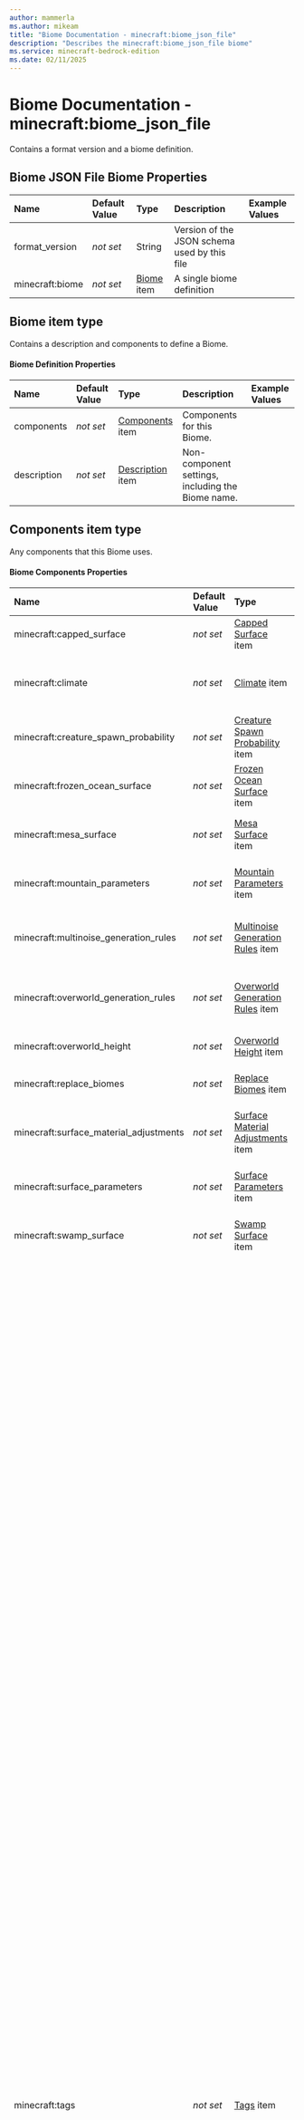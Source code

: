 ```yaml
---
author: mammerla
ms.author: mikeam
title: "Biome Documentation - minecraft:biome_json_file"
description: "Describes the minecraft:biome_json_file biome"
ms.service: minecraft-bedrock-edition
ms.date: 02/11/2025 
---
```


# Biome Documentation - minecraft:biome_json_file

Contains a format version and a biome definition.


## Biome JSON File Biome Properties

|Name       |Default Value |Type |Description |Example Values |
|:----------|:-------------|:----|:-----------|:------------- |
| format_version | *not set* | String | Version of the JSON schema used by this file |  | 
| minecraft:biome | *not set* | [Biome](#biome-item-type) item | A single biome definition |  | 

## Biome item type
Contains a description and components to define a Biome.


#### Biome Definition Properties

|Name       |Default Value |Type |Description |Example Values |
|:----------|:-------------|:----|:-----------|:------------- |
| components | *not set* | [Components](#components-item-type) item | Components for this Biome. |  | 
| description | *not set* | [Description](#description-item-type) item | Non-component settings, including the Biome name. |  | 

## Components item type
Any components that this Biome uses.


#### Biome Components Properties

|Name       |Default Value |Type |Description |Example Values |
|:----------|:-------------|:----|:-----------|:------------- |
| minecraft:capped_surface | *not set* | [Capped Surface](#capped-surface-item-type) item | Generates surface on blocks with non-solid blocks above or below. |  | 
| minecraft:climate | *not set* | [Climate](#climate-item-type) item | Describes temperature, humidity, precipitation, and similar. Biomes without this component will have default values. |  | 
| minecraft:creature_spawn_probability | *not set* | [Creature Spawn Probability](#creature-spawn-probability-item-type) item | Probability that creatures will spawn within the biome when a chunk is generated. |  | 
| minecraft:frozen_ocean_surface | *not set* | [Frozen Ocean Surface](#frozen-ocean-surface-item-type) item | Similar to overworld_surface. Adds icebergs. |  | 
| minecraft:mesa_surface | *not set* | [Mesa Surface](#mesa-surface-item-type) item | Similar to overworld_surface. Adds colored strata and optional pillars. |  | 
| minecraft:mountain_parameters | *not set* | [Mountain Parameters](#mountain-parameters-item-type) item | Noise parameters used to drive mountain terrain generation in Overworld. |  | 
| minecraft:multinoise_generation_rules | *not set* | [Multinoise Generation Rules](#multinoise-generation-rules-item-type) item | Controls how this biome is instantiated (and then potentially modified) during world generation of the nether. |  | 
| minecraft:overworld_generation_rules | *not set* | [Overworld Generation Rules](#overworld-generation-rules-item-type) item | Controls how this biome is instantiated (and then potentially modified) during world generation of the overworld. |  | 
| minecraft:overworld_height | *not set* | [Overworld Height](#overworld-height-item-type) item | Noise parameters used to drive terrain height in the Overworld. |  | 
| minecraft:replace_biomes | *not set* | [Replace Biomes](#replace-biomes-item-type) item | Replaces a specified portion of one or more Minecraft biomes. |  | 
| minecraft:surface_material_adjustments | *not set* | [Surface Material Adjustments](#surface-material-adjustments-item-type) item | Specify fine-detail changes to blocks used in terrain generation (based on a noise function). |  | 
| minecraft:surface_parameters | *not set* | [Surface Parameters](#surface-parameters-item-type) item | Controls the blocks used for the default Minecraft Overworld terrain generation. |  | 
| minecraft:swamp_surface | *not set* | [Swamp Surface](#swamp-surface-item-type) item | Similar to overworld_surface. Adds swamp surface details. |  | 
| minecraft:tags | *not set* | [Tags](#tags-item-type) item | Attach arbitrary string tags to this biome.<br>Most biome tags are referenced by JSON settings, but some meanings of tags are directly implemented in the game's code. These tags are listed here:<br>birch: Biome uses wildflowers (mutually exclusive with other flower biome tags). Does nothing if biome is tagged "hills".<br>cold: Villagers will be dressed for snowy weather.<br>deep: Pre-Caves and Cliffs, prevents an ocean from having islands or connected rivers and makes the biome less likely to have hills.<br>desert: Allows partially-buried ruined portals to be placed in the biome. Sand blocks will play ambient sounds when the player is nearby.<br>extreme_hills: Ruined portals can be placed higher than normal. Biomes tagged "forest" or "forest_generation" will use normal Overworld flowers instead of forest flowers.<br>flower_forest: Biome uses forest flowers (mutually exclusive with other flower biome tags).<br>forest: Biome uses forest flowers (mutually exclusive with other flower biome tags). Does nothing if biome is tagged tagged "taiga" or "extreme_hills".<br>forest_generation: Equivalent to "forest".<br>frozen: Villagers will be dressed for snowy weather. Prevents the biome from containing lava springs if it is also tagged "ocean".<br>ice: Around ruined portals, lava is always replaced by Netherrack and Netherrack cannot be replaced by magma.<br>ice_plains: Prevents the biome from containing lava springs if it is also tagged "mutated".<br>jungle: Ruined portals will be very mossy.<br>hills: Biomes tagged "meadow" or "birch" will use normal Overworld flowers instead of wildflowers.<br>meadow: Biome uses wildflowers (mutually exclusive with other flower biome tags). Does nothing if biome is tagged "hills".<br>mesa: Sand blocks will play ambient sounds when the player is nearby.<br>mountain: Ruined portals can be placed higher than normal.<br>mutated: Pre-Caves and Cliffs, prevents switching to the specified "mutate_transformation" as the biome is already considered mutated. Prevents the biome from containing lava springs if it is also tagged "ice_plains".<br>no_legacy_worldgen: Prevents biome from using legacy world generation behavior unless the biome is being placed in the Overworld.<br>ocean: Prevents the biome from containing lava springs if it is also tagged "frozen". Allows ruined portals to be found underwater. Pre-Caves and Cliffs, determines if shorelines and rivers should be placed at the edges of the biome and identifies the biome as a shallow ocean for placing islands, unless the "deep" tag is present.<br>pale_garden: Biome uses closed-eye blossoms (mutually exclusive with other flower biome tags).<br>plains: Biome uses plains flowers (mutually exclusive with other flower biome tags).<br>rare: Pre-Caves and Cliffs, this tag flags the biome as a special biome. Oceans cannot be special.<br>swamp: Allows ruined portals to be found underwater. Biome uses swamp flowers (mutually exclusive with other flower biome tags).<br>taiga: Biomes tagged "forest" or "forest_generation" will use normal Overworld flowers instead of forest flowers. |  | 
| minecraft:the_end_surface | *not set* | Object | Use default Minecraft End terrain generation. |  | 

## Capped Surface item type
Generates surface on blocks with non-solid blocks above or below.


#### Capped Surface Properties

|Name       |Default Value |Type |Description |Example Values |
|:----------|:-------------|:----|:-----------|:------------- |
| beach_material | *not set* | Keyed set of strings | Material used to decorate surface near sea level. |  | 
| beach_material (Alternate 1) | *not set* | Keyed set of strings |  |  | 
| beach_material (Alternate 2) | *not set* | [Beach Material (Alternate 2)](#beach-material-(alternate-2)-item-type) item |  |  | 
| ceiling_materials | *not set* | Keyed set of strings | Materials used for the surface ceiling. Value must have at least 1 items. |  | 
| ceiling_materials (Alternate 1) | *not set* | Keyed set of strings |  |  | 
| ceiling_materials (Alternate 2) | *not set* | [Ceiling Materials (Alternate 2)](#ceiling-materials-(alternate-2)-item-type) item |  |  | 
| floor_materials | *not set* | Keyed set of strings | Materials used for the surface floor. Value must have at least 1 items. |  | 
| floor_materials (Alternate 1) | *not set* | Keyed set of strings |  |  | 
| floor_materials (Alternate 2) | *not set* | [Floor Materials (Alternate 2)](#floor-materials-(alternate-2)-item-type) item |  |  | 
| foundation_material | *not set* | Keyed set of strings | Material used to replace solid blocks that are not surface blocks. |  | 
| foundation_material (Alternate 1) | *not set* | Keyed set of strings |  |  | 
| foundation_material (Alternate 2) | *not set* | [Foundation Material (Alternate 2)](#foundation-material-(alternate-2)-item-type) item |  |  | 
| sea_material | *not set* | Keyed set of strings | Material used to replace air blocks below sea level. |  | 
| sea_material (Alternate 1) | *not set* | Keyed set of strings |  |  | 
| sea_material (Alternate 2) | *not set* | [Sea Material (Alternate 2)](#sea-material-(alternate-2)-item-type) item |  |  | 

## Beach Material (Alternate 2) item type

#### Beach Material Properties

|Name       |Default Value |Type |Description |Example Values |
|:----------|:-------------|:----|:-----------|:------------- |
| name | *not set* | Object | Name of the block |  | 
| states | *not set* | Keyed set of numbers | Contains members named after each state, with boolean, integer, or string values. |  | 
| states (Alternate 1) | *not set* | Keyed collection of boolean values |  |  | 
| states (Alternate 2) | *not set* | Keyed set of strings |  |  | 

## Ceiling Materials (Alternate 2) item type

#### Ceiling Materials Properties

|Name       |Default Value |Type |Description |Example Values |
|:----------|:-------------|:----|:-----------|:------------- |
| name | *not set* | Object | Name of the block |  | 
| states | *not set* | Keyed set of numbers | Contains members named after each state, with boolean, integer, or string values. |  | 
| states (Alternate 1) | *not set* | Keyed collection of boolean values |  |  | 
| states (Alternate 2) | *not set* | Keyed set of strings |  |  | 

## Floor Materials (Alternate 2) item type

#### Floor Materials Properties

|Name       |Default Value |Type |Description |Example Values |
|:----------|:-------------|:----|:-----------|:------------- |
| name | *not set* | Object | Name of the block |  | 
| states | *not set* | Keyed set of numbers | Contains members named after each state, with boolean, integer, or string values. |  | 
| states (Alternate 1) | *not set* | Keyed collection of boolean values |  |  | 
| states (Alternate 2) | *not set* | Keyed set of strings |  |  | 

## Foundation Material (Alternate 2) item type

#### Foundation Material Properties

|Name       |Default Value |Type |Description |Example Values |
|:----------|:-------------|:----|:-----------|:------------- |
| name | *not set* | Object | Name of the block |  | 
| states | *not set* | Keyed set of numbers | Contains members named after each state, with boolean, integer, or string values. |  | 
| states (Alternate 1) | *not set* | Keyed collection of boolean values |  |  | 
| states (Alternate 2) | *not set* | Keyed set of strings |  |  | 

## Sea Material (Alternate 2) item type

#### Sea Material Properties

|Name       |Default Value |Type |Description |Example Values |
|:----------|:-------------|:----|:-----------|:------------- |
| name | *not set* | Object | Name of the block |  | 
| states | *not set* | Keyed set of numbers | Contains members named after each state, with boolean, integer, or string values. |  | 
| states (Alternate 1) | *not set* | Keyed collection of boolean values |  |  | 
| states (Alternate 2) | *not set* | Keyed set of strings |  |  | 

## Climate item type
Describes temperature, humidity, precipitation, and similar. Biomes without this component will have default values.


#### Climate Properties

|Name       |Default Value |Type |Description |Example Values |
|:----------|:-------------|:----|:-----------|:------------- |
| ash | *not set* | Decimal number | Density of ash precipitation visuals |  | 
| blue_spores | *not set* | Decimal number | Density of blue spore precipitation visuals |  | 
| downfall | *not set* | Decimal number | Amount that precipitation affects colors and block changes |  | 
| red_spores | *not set* | Decimal number | Density of blue spore precipitation visuals |  | 
| snow_accumulation | *not set* | Array of numbers | Minimum and maximum snow level, each multiple of 0.125 is another snow layer Value must have at least 2 items. Value must have at most 2 items. |  | 
| temperature | *not set* | Decimal number | Temperature affects a variety of visual and behavioral things, including snow and ice placement, sponge drying, and sky color |  | 
| white_ash | *not set* | Decimal number | Density of white ash precipitation visuals |  | 

## Creature Spawn Probability item type
Probability that creatures will spawn within the biome when a chunk is generated.


#### Creature Spawn Probability Properties

|Name       |Default Value |Type |Description |Example Values |
|:----------|:-------------|:----|:-----------|:------------- |
| probability | *not set* | Decimal number | Probabiltity between [0.0, 0.75] of creatures spawning within the biome on chunk generation. Value must be <= 0.75. |  | 

## Frozen Ocean Surface item type
Similar to overworld_surface. Adds icebergs.


#### Frozen Ocean Surface Properties

|Name       |Default Value |Type |Description |Example Values |
|:----------|:-------------|:----|:-----------|:------------- |
| foundation_material | *not set* | Keyed set of strings | Controls the block type used deep underground in this biome |  | 
| foundation_material (Alternate 1) | *not set* | Keyed set of strings |  |  | 
| foundation_material (Alternate 2) | *not set* | [Foundation Material (Alternate 2)](#foundation-material-(alternate-2)-item-type) item |  |  | 
| mid_material | *not set* | Keyed set of strings | Controls the block type used in a layer below the surface of this biome |  | 
| mid_material (Alternate 1) | *not set* | Keyed set of strings |  |  | 
| mid_material (Alternate 2) | *not set* | [Mid Material (Alternate 2)](#mid-material-(alternate-2)-item-type) item |  |  | 
| sea_floor_depth | *not set* | Integer number | Controls how deep below the world water level the floor should occur |  | 
| sea_floor_material | *not set* | Keyed set of strings | Controls the block type used as a floor for bodies of water in this biome |  | 
| sea_floor_material (Alternate 1) | *not set* | Keyed set of strings |  |  | 
| sea_floor_material (Alternate 2) | *not set* | [Sea Floor Material (Alternate 2)](#sea-floor-material-(alternate-2)-item-type) item |  |  | 
| sea_material | *not set* | Keyed set of strings | Controls the block type used for the bodies of water in this biome |  | 
| sea_material (Alternate 1) | *not set* | Keyed set of strings |  |  | 
| sea_material (Alternate 2) | *not set* | [Sea Material (Alternate 2)](#sea-material-(alternate-2)-item-type) item |  |  | 
| top_material | *not set* | Keyed set of strings | Controls the block type used for the surface of this biome |  | 
| top_material (Alternate 1) | *not set* | Keyed set of strings |  |  | 
| top_material (Alternate 2) | *not set* | [Top Material (Alternate 2)](#top-material-(alternate-2)-item-type) item |  |  | 

## Foundation Material (Alternate 2) item type

#### Foundation Material Properties

|Name       |Default Value |Type |Description |Example Values |
|:----------|:-------------|:----|:-----------|:------------- |
| name | *not set* | Object | Name of the block |  | 
| states | *not set* | Keyed set of numbers | Contains members named after each state, with boolean, integer, or string values. |  | 
| states (Alternate 1) | *not set* | Keyed collection of boolean values |  |  | 
| states (Alternate 2) | *not set* | Keyed set of strings |  |  | 

## Mid Material (Alternate 2) item type

#### Mid Material Properties

|Name       |Default Value |Type |Description |Example Values |
|:----------|:-------------|:----|:-----------|:------------- |
| name | *not set* | Object | Name of the block |  | 
| states | *not set* | Keyed set of numbers | Contains members named after each state, with boolean, integer, or string values. |  | 
| states (Alternate 1) | *not set* | Keyed collection of boolean values |  |  | 
| states (Alternate 2) | *not set* | Keyed set of strings |  |  | 

## Sea Floor Material (Alternate 2) item type

#### Sea Floor Material Properties

|Name       |Default Value |Type |Description |Example Values |
|:----------|:-------------|:----|:-----------|:------------- |
| name | *not set* | Object | Name of the block |  | 
| states | *not set* | Keyed set of numbers | Contains members named after each state, with boolean, integer, or string values. |  | 
| states (Alternate 1) | *not set* | Keyed collection of boolean values |  |  | 
| states (Alternate 2) | *not set* | Keyed set of strings |  |  | 

## Sea Material (Alternate 2) item type

#### Sea Material Properties

|Name       |Default Value |Type |Description |Example Values |
|:----------|:-------------|:----|:-----------|:------------- |
| name | *not set* | Object | Name of the block |  | 
| states | *not set* | Keyed set of numbers | Contains members named after each state, with boolean, integer, or string values. |  | 
| states (Alternate 1) | *not set* | Keyed collection of boolean values |  |  | 
| states (Alternate 2) | *not set* | Keyed set of strings |  |  | 

## Top Material (Alternate 2) item type

#### Top Material Properties

|Name       |Default Value |Type |Description |Example Values |
|:----------|:-------------|:----|:-----------|:------------- |
| name | *not set* | Object | Name of the block |  | 
| states | *not set* | Keyed set of numbers | Contains members named after each state, with boolean, integer, or string values. |  | 
| states (Alternate 1) | *not set* | Keyed collection of boolean values |  |  | 
| states (Alternate 2) | *not set* | Keyed set of strings |  |  | 

## Mesa Surface item type
Similar to overworld_surface. Adds colored strata and optional pillars.


#### Mesa Surface Properties

|Name       |Default Value |Type |Description |Example Values |
|:----------|:-------------|:----|:-----------|:------------- |
| bryce_pillars | *not set* | Boolean true/false | Whether the mesa generates with pillars |  | 
| clay_material | *not set* | Keyed set of strings | Base clay block to use |  | 
| clay_material (Alternate 1) | *not set* | Keyed set of strings |  |  | 
| clay_material (Alternate 2) | *not set* | [Clay Material (Alternate 2)](#clay-material-(alternate-2)-item-type) item |  |  | 
| foundation_material | *not set* | Keyed set of strings | Controls the block type used deep underground in this biome |  | 
| foundation_material (Alternate 1) | *not set* | Keyed set of strings |  |  | 
| foundation_material (Alternate 2) | *not set* | [Foundation Material (Alternate 2)](#foundation-material-(alternate-2)-item-type) item |  |  | 
| hard_clay_material | *not set* | Keyed set of strings | Hardened clay block to use |  | 
| hard_clay_material (Alternate 1) | *not set* | Keyed set of strings |  |  | 
| hard_clay_material (Alternate 2) | *not set* | [Hard Clay Material (Alternate 2)](#hard-clay-material-(alternate-2)-item-type) item |  |  | 
| has_forest | *not set* | Boolean true/false | Places coarse dirt and grass at high altitudes |  | 
| mid_material | *not set* | Keyed set of strings | Controls the block type used in a layer below the surface of this biome |  | 
| mid_material (Alternate 1) | *not set* | Keyed set of strings |  |  | 
| mid_material (Alternate 2) | *not set* | [Mid Material (Alternate 2)](#mid-material-(alternate-2)-item-type) item |  |  | 
| sea_floor_depth | *not set* | Integer number | Controls how deep below the world water level the floor should occur |  | 
| sea_floor_material | *not set* | Keyed set of strings | Controls the block type used as a floor for bodies of water in this biome |  | 
| sea_floor_material (Alternate 1) | *not set* | Keyed set of strings |  |  | 
| sea_floor_material (Alternate 2) | *not set* | [Sea Floor Material (Alternate 2)](#sea-floor-material-(alternate-2)-item-type) item |  |  | 
| sea_material | *not set* | Keyed set of strings | Controls the block type used for the bodies of water in this biome |  | 
| sea_material (Alternate 1) | *not set* | Keyed set of strings |  |  | 
| sea_material (Alternate 2) | *not set* | [Sea Material (Alternate 2)](#sea-material-(alternate-2)-item-type) item |  |  | 
| top_material | *not set* | Keyed set of strings | Controls the block type used for the surface of this biome |  | 
| top_material (Alternate 1) | *not set* | Keyed set of strings |  |  | 
| top_material (Alternate 2) | *not set* | [Top Material (Alternate 2)](#top-material-(alternate-2)-item-type) item |  |  | 

## Clay Material (Alternate 2) item type

#### Clay Material Properties

|Name       |Default Value |Type |Description |Example Values |
|:----------|:-------------|:----|:-----------|:------------- |
| name | *not set* | Object | Name of the block |  | 
| states | *not set* | Keyed set of numbers | Contains members named after each state, with boolean, integer, or string values. |  | 
| states (Alternate 1) | *not set* | Keyed collection of boolean values |  |  | 
| states (Alternate 2) | *not set* | Keyed set of strings |  |  | 

## Foundation Material (Alternate 2) item type

#### Foundation Material Properties

|Name       |Default Value |Type |Description |Example Values |
|:----------|:-------------|:----|:-----------|:------------- |
| name | *not set* | Object | Name of the block |  | 
| states | *not set* | Keyed set of numbers | Contains members named after each state, with boolean, integer, or string values. |  | 
| states (Alternate 1) | *not set* | Keyed collection of boolean values |  |  | 
| states (Alternate 2) | *not set* | Keyed set of strings |  |  | 

## Hard Clay Material (Alternate 2) item type

#### Hard Clay Material Properties

|Name       |Default Value |Type |Description |Example Values |
|:----------|:-------------|:----|:-----------|:------------- |
| name | *not set* | Object | Name of the block |  | 
| states | *not set* | Keyed set of numbers | Contains members named after each state, with boolean, integer, or string values. |  | 
| states (Alternate 1) | *not set* | Keyed collection of boolean values |  |  | 
| states (Alternate 2) | *not set* | Keyed set of strings |  |  | 

## Mid Material (Alternate 2) item type

#### Mid Material Properties

|Name       |Default Value |Type |Description |Example Values |
|:----------|:-------------|:----|:-----------|:------------- |
| name | *not set* | Object | Name of the block |  | 
| states | *not set* | Keyed set of numbers | Contains members named after each state, with boolean, integer, or string values. |  | 
| states (Alternate 1) | *not set* | Keyed collection of boolean values |  |  | 
| states (Alternate 2) | *not set* | Keyed set of strings |  |  | 

## Sea Floor Material (Alternate 2) item type

#### Sea Floor Material Properties

|Name       |Default Value |Type |Description |Example Values |
|:----------|:-------------|:----|:-----------|:------------- |
| name | *not set* | Object | Name of the block |  | 
| states | *not set* | Keyed set of numbers | Contains members named after each state, with boolean, integer, or string values. |  | 
| states (Alternate 1) | *not set* | Keyed collection of boolean values |  |  | 
| states (Alternate 2) | *not set* | Keyed set of strings |  |  | 

## Sea Material (Alternate 2) item type

#### Sea Material Properties

|Name       |Default Value |Type |Description |Example Values |
|:----------|:-------------|:----|:-----------|:------------- |
| name | *not set* | Object | Name of the block |  | 
| states | *not set* | Keyed set of numbers | Contains members named after each state, with boolean, integer, or string values. |  | 
| states (Alternate 1) | *not set* | Keyed collection of boolean values |  |  | 
| states (Alternate 2) | *not set* | Keyed set of strings |  |  | 

## Top Material (Alternate 2) item type

#### Top Material Properties

|Name       |Default Value |Type |Description |Example Values |
|:----------|:-------------|:----|:-----------|:------------- |
| name | *not set* | Object | Name of the block |  | 
| states | *not set* | Keyed set of numbers | Contains members named after each state, with boolean, integer, or string values. |  | 
| states (Alternate 1) | *not set* | Keyed collection of boolean values |  |  | 
| states (Alternate 2) | *not set* | Keyed set of strings |  |  | 

## Mountain Parameters item type
Noise parameters used to drive mountain terrain generation in Overworld.


#### Mountain Parameters Properties

|Name       |Default Value |Type |Description |Example Values |
|:----------|:-------------|:----|:-----------|:------------- |
| steep_material_adjustment | *not set* | [Steep Material Adjustment](#steep-material-adjustment-item-type) item | Defines surface material for steep slopes |  | 
| top_slide | *not set* | [Top Slide](#top-slide-item-type) item | Controls the density tapering that happens at the top of the world to prevent terrain from reaching too high |  | 

## Steep Material Adjustment item type
Defines surface material for steep slopes.


#### Mountain Parameters - Steep Material Adjustment Settings Properties

|Name       |Default Value |Type |Description |Example Values |
|:----------|:-------------|:----|:-----------|:------------- |
| east_slopes | *not set* | Boolean true/false | Enable for east-facing slopes |  | 
| material | *not set* | Keyed set of strings | Block type use as steep material |  | 
| material (Alternate 1) | *not set* | Keyed set of strings |  |  | 
| material (Alternate 2) | *not set* | [Material (Alternate 2)](#material-(alternate-2)-item-type) item |  |  | 
| north_slopes | *not set* | Boolean true/false | Enable for north-facing slopes |  | 
| south_slopes | *not set* | Boolean true/false | Enable for south-facing slopes |  | 
| west_slopes | *not set* | Boolean true/false | Enable for west-facing slopes |  | 

## Material (Alternate 2) item type

#### Material Properties

|Name       |Default Value |Type |Description |Example Values |
|:----------|:-------------|:----|:-----------|:------------- |
| name | *not set* | Object | Name of the block |  | 
| states | *not set* | Keyed set of numbers | Contains members named after each state, with boolean, integer, or string values. |  | 
| states (Alternate 1) | *not set* | Keyed collection of boolean values |  |  | 
| states (Alternate 2) | *not set* | Keyed set of strings |  |  | 

## Top Slide item type
Controls the density tapering that happens at the top of the world to prevent terrain from reaching too high.


#### Mountain Parameters - Top Slide Settings Properties

|Name       |Default Value |Type |Description |Example Values |
|:----------|:-------------|:----|:-----------|:------------- |
| enabled | *not set* | Boolean true/false | If false, top slide will be disabled. If true, other parameters will be taken into account. |  | 

## Multinoise Generation Rules item type
Controls how this biome is instantiated (and then potentially modified) during world generation of the nether.


#### Multinoise Generation Rules Properties

|Name       |Default Value |Type |Description |Example Values |
|:----------|:-------------|:----|:-----------|:------------- |
| target_altitude | *not set* | Decimal number | Altitude with which this biome should be generated, relative to other biomes. |  | 
| target_humidity | *not set* | Decimal number | Humidity with which this biome should be generated, relative to other biomes. |  | 
| target_temperature | *not set* | Decimal number | Temperature with which this biome should be generated, relative to other biomes. |  | 
| target_weirdness | *not set* | Decimal number | Weirdness with which this biome should be generated, relative to other biomes. |  | 
| weight | *not set* | Decimal number | Weight with which this biome should be generated, relative to other biomes. |  | 

## Overworld Generation Rules item type
Controls how this biome is instantiated (and then potentially modified) during world generation of the overworld.


#### Overworld Generation Rules Properties

|Name       |Default Value |Type |Description |Example Values |
|:----------|:-------------|:----|:-----------|:------------- |
| generate_for_climates | *not set* | Array of objects | Controls the world generation climate categories that this biome can spawn for. A single biome can be associated with multiple categories with different weightings. |  | 
| hills_transformation | *not set* | Array of strings | What biome to switch to when converting to a hilly biome |  | 
| hills_transformation (Alternate 1) | *not set* | Keyed set of strings |  |  | 
| hills_transformation (Alternate 2) | *not set* | Keyed set of strings |  |  | 
| mutate_transformation | *not set* | Array of strings | What biome to switch to when converting to a mutated biome |  | 
| mutate_transformation (Alternate 1) | *not set* | Keyed set of strings |  |  | 
| mutate_transformation (Alternate 2) | *not set* | Keyed set of strings |  |  | 
| river_transformation | *not set* | Array of strings | What biome to switch to when converting to a river biome (if not the Vanilla 'river' biome) |  | 
| river_transformation (Alternate 1) | *not set* | Keyed set of strings |  |  | 
| river_transformation (Alternate 2) | *not set* | Keyed set of strings |  |  | 
| shore_transformation | *not set* | Array of strings | What biome to switch to when adjacent to an ocean biome |  | 
| shore_transformation (Alternate 1) | *not set* | Keyed set of strings |  |  | 
| shore_transformation (Alternate 2) | *not set* | Keyed set of strings |  |  | 

## Overworld Height item type
Noise parameters used to drive terrain height in the Overworld.


#### Overworld Height Properties

|Name       |Default Value |Type |Description |Example Values |
|:----------|:-------------|:----|:-----------|:------------- |
| noise_params | *not set* | Array of numbers | First value is depth - more negative means deeper underwater, while more positive means higher. Second value is scale, which affects how much noise changes as it moves from the surface. Value must have at least 2 items. Value must have at most 2 items. |  | 
| noise_type | *not set* | String | Specifies a preset based on a built-in setting rather than manually using noise_params |  | 

## Replace Biomes item type
Replaces a specified portion of one or more Minecraft biomes.


#### Replace Biomes Properties

|Name       |Default Value |Type |Description |Example Values |
|:----------|:-------------|:----|:-----------|:------------- |
| replacements | *not set* | Array of [Replacements](#replacements-item-type) items | List of biome replacement configurations. Retroactively adding a new replacement to the front of this list will cause the world generation to change. Please add any new replacements to the end of the list. |  | 

## Replacements item type
Represents the replacement information used to determine the placement of the overriding biome.


#### Biome Replacement Properties

|Name       |Default Value |Type |Description |Example Values |
|:----------|:-------------|:----|:-----------|:------------- |
| amount | *not set* | Decimal number | Noise value used to determine whether or not the replacement is attempted, similar to a percentage. Must be in the range (0.0, 1.0]. Value must be <= 1. |  | 
| dimension | *not set* | String | Dimension in which this replacement can happen. Must be 'minecraft:overworld'. |  | 
| noise_frequency_scale | *not set* | Decimal number | Scaling value used to alter the frequency of replacement attempts. A lower frequency will mean a bigger contiguous biome area that occurs less often. A higher frequency will mean smaller contiguous biome areas that occur more often. Must be in the range (0.0, 100.0]. Value must be <= 100. |  | 
| targets | *not set* | Keyed set of strings | Biomes that are going to be replaced by the overriding biome. Target biomes must not contain namespaces. Value must have at least 1 items. |  | 
| targets (Alternate 1) | *not set* | Keyed set of strings |  |  | 

## Surface Material Adjustments item type
Specify fine-detail changes to blocks used in terrain generation (based on a noise function).


#### Surface Material Adjustments Properties

|Name       |Default Value |Type |Description |Example Values |
|:----------|:-------------|:----|:-----------|:------------- |
| adjustments | *not set* | Array of [Adjustments](#adjustments-item-type) items | All adjustments that match the column's noise values will be applied in the order listed. |  | 

## Adjustments item type
An adjustment to generated terrain, replacing blocks based on the specified settings.


#### Surface Material Adjustments - Surface Adjustment Settings Properties

|Name       |Default Value |Type |Description |Example Values |
|:----------|:-------------|:----|:-----------|:------------- |
| height_range | *not set* | Decimal number | Defines a range of noise values [min, max] for which this adjustment should be applied. Value must have at least 2 items. Value must have at most 2 items. |  | 
| height_range (Alternate 1) | *not set* | Boolean true/false |  |  | 
| height_range (Alternate 2) | *not set* | String |  |  | 
| materials | *not set* | [Materials](#materials-item-type) item | The specific blocks used for this surface adjustment |  | 
| noise_frequency_scale | *not set* | Decimal number | The scale to multiply by the position when accessing the noise value for the material adjustments. |  | 
| noise_range | *not set* | Array of numbers | Defines a range of noise values [min, max] for which this adjustment should be applied. Value must have at least 2 items. Value must have at most 2 items. |  | 

## Materials item type
The specific blocks used for this surface adjustment.


#### Surface Material Adjustments - Surface Adjustment Materials Settings Properties

|Name       |Default Value |Type |Description |Example Values |
|:----------|:-------------|:----|:-----------|:------------- |
| foundation_material | *not set* | Keyed set of strings | Controls the block type used deep underground in this biome when this adjustment is active. |  | 
| foundation_material (Alternate 1) | *not set* | Keyed set of strings |  |  | 
| foundation_material (Alternate 2) | *not set* | [Foundation Material (Alternate 2)](#foundation-material-(alternate-2)-item-type) item |  |  | 
| mid_material | *not set* | Keyed set of strings | Controls the block type used in a layer below the surface of this biome when this adjustment is active. |  | 
| mid_material (Alternate 1) | *not set* | Keyed set of strings |  |  | 
| mid_material (Alternate 2) | *not set* | [Mid Material (Alternate 2)](#mid-material-(alternate-2)-item-type) item |  |  | 
| sea_floor_material | *not set* | Keyed set of strings | Controls the block type used as a floor for bodies of water in this biome when this adjustment is active. |  | 
| sea_floor_material (Alternate 1) | *not set* | Keyed set of strings |  |  | 
| sea_floor_material (Alternate 2) | *not set* | [Sea Floor Material (Alternate 2)](#sea-floor-material-(alternate-2)-item-type) item |  |  | 
| sea_material | *not set* | Keyed set of strings | Controls the block type used in the bodies of water in this biome when this adjustment is active. |  | 
| sea_material (Alternate 1) | *not set* | Keyed set of strings |  |  | 
| sea_material (Alternate 2) | *not set* | [Sea Material (Alternate 2)](#sea-material-(alternate-2)-item-type) item |  |  | 
| top_material | *not set* | Keyed set of strings | Controls the block type used for the surface of this biome when this adjustment is active. |  | 
| top_material (Alternate 1) | *not set* | Keyed set of strings |  |  | 
| top_material (Alternate 2) | *not set* | [Top Material (Alternate 2)](#top-material-(alternate-2)-item-type) item |  |  | 

## Foundation Material (Alternate 2) item type

#### Foundation Material Properties

|Name       |Default Value |Type |Description |Example Values |
|:----------|:-------------|:----|:-----------|:------------- |
| name | *not set* | Object | Name of the block |  | 
| states | *not set* | Keyed set of numbers | Contains members named after each state, with boolean, integer, or string values. |  | 
| states (Alternate 1) | *not set* | Keyed collection of boolean values |  |  | 
| states (Alternate 2) | *not set* | Keyed set of strings |  |  | 

## Mid Material (Alternate 2) item type

#### Mid Material Properties

|Name       |Default Value |Type |Description |Example Values |
|:----------|:-------------|:----|:-----------|:------------- |
| name | *not set* | Object | Name of the block |  | 
| states | *not set* | Keyed set of numbers | Contains members named after each state, with boolean, integer, or string values. |  | 
| states (Alternate 1) | *not set* | Keyed collection of boolean values |  |  | 
| states (Alternate 2) | *not set* | Keyed set of strings |  |  | 

## Sea Floor Material (Alternate 2) item type

#### Sea Floor Material Properties

|Name       |Default Value |Type |Description |Example Values |
|:----------|:-------------|:----|:-----------|:------------- |
| name | *not set* | Object | Name of the block |  | 
| states | *not set* | Keyed set of numbers | Contains members named after each state, with boolean, integer, or string values. |  | 
| states (Alternate 1) | *not set* | Keyed collection of boolean values |  |  | 
| states (Alternate 2) | *not set* | Keyed set of strings |  |  | 

## Sea Material (Alternate 2) item type

#### Sea Material Properties

|Name       |Default Value |Type |Description |Example Values |
|:----------|:-------------|:----|:-----------|:------------- |
| name | *not set* | Object | Name of the block |  | 
| states | *not set* | Keyed set of numbers | Contains members named after each state, with boolean, integer, or string values. |  | 
| states (Alternate 1) | *not set* | Keyed collection of boolean values |  |  | 
| states (Alternate 2) | *not set* | Keyed set of strings |  |  | 

## Top Material (Alternate 2) item type

#### Top Material Properties

|Name       |Default Value |Type |Description |Example Values |
|:----------|:-------------|:----|:-----------|:------------- |
| name | *not set* | Object | Name of the block |  | 
| states | *not set* | Keyed set of numbers | Contains members named after each state, with boolean, integer, or string values. |  | 
| states (Alternate 1) | *not set* | Keyed collection of boolean values |  |  | 
| states (Alternate 2) | *not set* | Keyed set of strings |  |  | 

## Surface Parameters item type
Controls the blocks used for the default Minecraft Overworld terrain generation.


#### Surface Parameters Properties

|Name       |Default Value |Type |Description |Example Values |
|:----------|:-------------|:----|:-----------|:------------- |
| foundation_material | *not set* | Keyed set of strings | Controls the block type used deep underground in this biome. |  | 
| foundation_material (Alternate 1) | *not set* | Keyed set of strings |  |  | 
| foundation_material (Alternate 2) | *not set* | [Foundation Material (Alternate 2)](#foundation-material-(alternate-2)-item-type) item |  |  | 
| mid_material | *not set* | Keyed set of strings | Controls the block type used in a layer below the surface of this biome. |  | 
| mid_material (Alternate 1) | *not set* | Keyed set of strings |  |  | 
| mid_material (Alternate 2) | *not set* | [Mid Material (Alternate 2)](#mid-material-(alternate-2)-item-type) item |  |  | 
| sea_floor_depth | *not set* | Integer number | Controls how deep below the world water level the floor should occur. |  | 
| sea_floor_material | *not set* | Keyed set of strings | Controls the block type used as a floor for bodies of water in this biome. |  | 
| sea_floor_material (Alternate 1) | *not set* | Keyed set of strings |  |  | 
| sea_floor_material (Alternate 2) | *not set* | [Sea Floor Material (Alternate 2)](#sea-floor-material-(alternate-2)-item-type) item |  |  | 
| sea_material | *not set* | Keyed set of strings | Controls the block type used for the bodies of water in this biome. |  | 
| sea_material (Alternate 1) | *not set* | Keyed set of strings |  |  | 
| sea_material (Alternate 2) | *not set* | [Sea Material (Alternate 2)](#sea-material-(alternate-2)-item-type) item |  |  | 
| top_material | *not set* | Keyed set of strings | Controls the block type used for the surface of this biome. |  | 
| top_material (Alternate 1) | *not set* | Keyed set of strings |  |  | 
| top_material (Alternate 2) | *not set* | [Top Material (Alternate 2)](#top-material-(alternate-2)-item-type) item |  |  | 

## Foundation Material (Alternate 2) item type

#### Foundation Material Properties

|Name       |Default Value |Type |Description |Example Values |
|:----------|:-------------|:----|:-----------|:------------- |
| name | *not set* | Object | Name of the block |  | 
| states | *not set* | Keyed set of numbers | Contains members named after each state, with boolean, integer, or string values. |  | 
| states (Alternate 1) | *not set* | Keyed collection of boolean values |  |  | 
| states (Alternate 2) | *not set* | Keyed set of strings |  |  | 

## Mid Material (Alternate 2) item type

#### Mid Material Properties

|Name       |Default Value |Type |Description |Example Values |
|:----------|:-------------|:----|:-----------|:------------- |
| name | *not set* | Object | Name of the block |  | 
| states | *not set* | Keyed set of numbers | Contains members named after each state, with boolean, integer, or string values. |  | 
| states (Alternate 1) | *not set* | Keyed collection of boolean values |  |  | 
| states (Alternate 2) | *not set* | Keyed set of strings |  |  | 

## Sea Floor Material (Alternate 2) item type

#### Sea Floor Material Properties

|Name       |Default Value |Type |Description |Example Values |
|:----------|:-------------|:----|:-----------|:------------- |
| name | *not set* | Object | Name of the block |  | 
| states | *not set* | Keyed set of numbers | Contains members named after each state, with boolean, integer, or string values. |  | 
| states (Alternate 1) | *not set* | Keyed collection of boolean values |  |  | 
| states (Alternate 2) | *not set* | Keyed set of strings |  |  | 

## Sea Material (Alternate 2) item type

#### Sea Material Properties

|Name       |Default Value |Type |Description |Example Values |
|:----------|:-------------|:----|:-----------|:------------- |
| name | *not set* | Object | Name of the block |  | 
| states | *not set* | Keyed set of numbers | Contains members named after each state, with boolean, integer, or string values. |  | 
| states (Alternate 1) | *not set* | Keyed collection of boolean values |  |  | 
| states (Alternate 2) | *not set* | Keyed set of strings |  |  | 

## Top Material (Alternate 2) item type

#### Top Material Properties

|Name       |Default Value |Type |Description |Example Values |
|:----------|:-------------|:----|:-----------|:------------- |
| name | *not set* | Object | Name of the block |  | 
| states | *not set* | Keyed set of numbers | Contains members named after each state, with boolean, integer, or string values. |  | 
| states (Alternate 1) | *not set* | Keyed collection of boolean values |  |  | 
| states (Alternate 2) | *not set* | Keyed set of strings |  |  | 

## Swamp Surface item type
Similar to overworld_surface. Adds swamp surface details.


#### Swamp Surface Properties

|Name       |Default Value |Type |Description |Example Values |
|:----------|:-------------|:----|:-----------|:------------- |
| foundation_material | *not set* | Keyed set of strings | Controls the block type used deep underground in this biome. |  | 
| foundation_material (Alternate 1) | *not set* | Keyed set of strings |  |  | 
| foundation_material (Alternate 2) | *not set* | [Foundation Material (Alternate 2)](#foundation-material-(alternate-2)-item-type) item |  |  | 
| mid_material | *not set* | Keyed set of strings | Controls the block type used in a layer below the surface of this biome. |  | 
| mid_material (Alternate 1) | *not set* | Keyed set of strings |  |  | 
| mid_material (Alternate 2) | *not set* | [Mid Material (Alternate 2)](#mid-material-(alternate-2)-item-type) item |  |  | 
| sea_floor_depth | *not set* | Integer number | Controls how deep below the world water level the floor should occur. |  | 
| sea_floor_material | *not set* | Keyed set of strings | Controls the block type used as a floor for bodies of water in this biome. |  | 
| sea_floor_material (Alternate 1) | *not set* | Keyed set of strings |  |  | 
| sea_floor_material (Alternate 2) | *not set* | [Sea Floor Material (Alternate 2)](#sea-floor-material-(alternate-2)-item-type) item |  |  | 
| sea_material | *not set* | Keyed set of strings | Controls the block type used for the bodies of water in this biome. |  | 
| sea_material (Alternate 1) | *not set* | Keyed set of strings |  |  | 
| sea_material (Alternate 2) | *not set* | [Sea Material (Alternate 2)](#sea-material-(alternate-2)-item-type) item |  |  | 
| top_material | *not set* | Keyed set of strings | Controls the block type used for the surface of this biome. |  | 
| top_material (Alternate 1) | *not set* | Keyed set of strings |  |  | 
| top_material (Alternate 2) | *not set* | [Top Material (Alternate 2)](#top-material-(alternate-2)-item-type) item |  |  | 

## Foundation Material (Alternate 2) item type

#### Foundation Material Properties

|Name       |Default Value |Type |Description |Example Values |
|:----------|:-------------|:----|:-----------|:------------- |
| name | *not set* | Object | Name of the block |  | 
| states | *not set* | Keyed set of numbers | Contains members named after each state, with boolean, integer, or string values. |  | 
| states (Alternate 1) | *not set* | Keyed collection of boolean values |  |  | 
| states (Alternate 2) | *not set* | Keyed set of strings |  |  | 

## Mid Material (Alternate 2) item type

#### Mid Material Properties

|Name       |Default Value |Type |Description |Example Values |
|:----------|:-------------|:----|:-----------|:------------- |
| name | *not set* | Object | Name of the block |  | 
| states | *not set* | Keyed set of numbers | Contains members named after each state, with boolean, integer, or string values. |  | 
| states (Alternate 1) | *not set* | Keyed collection of boolean values |  |  | 
| states (Alternate 2) | *not set* | Keyed set of strings |  |  | 

## Sea Floor Material (Alternate 2) item type

#### Sea Floor Material Properties

|Name       |Default Value |Type |Description |Example Values |
|:----------|:-------------|:----|:-----------|:------------- |
| name | *not set* | Object | Name of the block |  | 
| states | *not set* | Keyed set of numbers | Contains members named after each state, with boolean, integer, or string values. |  | 
| states (Alternate 1) | *not set* | Keyed collection of boolean values |  |  | 
| states (Alternate 2) | *not set* | Keyed set of strings |  |  | 

## Sea Material (Alternate 2) item type

#### Sea Material Properties

|Name       |Default Value |Type |Description |Example Values |
|:----------|:-------------|:----|:-----------|:------------- |
| name | *not set* | Object | Name of the block |  | 
| states | *not set* | Keyed set of numbers | Contains members named after each state, with boolean, integer, or string values. |  | 
| states (Alternate 1) | *not set* | Keyed collection of boolean values |  |  | 
| states (Alternate 2) | *not set* | Keyed set of strings |  |  | 

## Top Material (Alternate 2) item type

#### Top Material Properties

|Name       |Default Value |Type |Description |Example Values |
|:----------|:-------------|:----|:-----------|:------------- |
| name | *not set* | Object | Name of the block |  | 
| states | *not set* | Keyed set of numbers | Contains members named after each state, with boolean, integer, or string values. |  | 
| states (Alternate 1) | *not set* | Keyed collection of boolean values |  |  | 
| states (Alternate 2) | *not set* | Keyed set of strings |  |  | 

## Tags item type
Attach arbitrary string tags to this biome.
Most biome tags are referenced by JSON settings, but some meanings of tags are directly implemented in the game's code. These tags are listed here:
birch: Biome uses wildflowers (mutually exclusive with other flower biome tags). Does nothing if biome is tagged "hills".
cold: Villagers will be dressed for snowy weather.
deep: Pre-Caves and Cliffs, prevents an ocean from having islands or connected rivers and makes the biome less likely to have hills.
desert: Allows partially-buried ruined portals to be placed in the biome. Sand blocks will play ambient sounds when the player is nearby.
extreme_hills: Ruined portals can be placed higher than normal. Biomes tagged "forest" or "forest_generation" will use normal Overworld flowers instead of forest flowers.
flower_forest: Biome uses forest flowers (mutually exclusive with other flower biome tags).
forest: Biome uses forest flowers (mutually exclusive with other flower biome tags). Does nothing if biome is tagged tagged "taiga" or "extreme_hills".
forest_generation: Equivalent to "forest".
frozen: Villagers will be dressed for snowy weather. Prevents the biome from containing lava springs if it is also tagged "ocean".
ice: Around ruined portals, lava is always replaced by Netherrack and Netherrack cannot be replaced by magma.
ice_plains: Prevents the biome from containing lava springs if it is also tagged "mutated".
jungle: Ruined portals will be very mossy.
hills: Biomes tagged "meadow" or "birch" will use normal Overworld flowers instead of wildflowers.
meadow: Biome uses wildflowers (mutually exclusive with other flower biome tags). Does nothing if biome is tagged "hills".
mesa: Sand blocks will play ambient sounds when the player is nearby.
mountain: Ruined portals can be placed higher than normal.
mutated: Pre-Caves and Cliffs, prevents switching to the specified "mutate_transformation" as the biome is already considered mutated. Prevents the biome from containing lava springs if it is also tagged "ice_plains".
no_legacy_worldgen: Prevents biome from using legacy world generation behavior unless the biome is being placed in the Overworld.
ocean: Prevents the biome from containing lava springs if it is also tagged "frozen". Allows ruined portals to be found underwater. Pre-Caves and Cliffs, determines if shorelines and rivers should be placed at the edges of the biome and identifies the biome as a shallow ocean for placing islands, unless the "deep" tag is present.
pale_garden: Biome uses closed-eye blossoms (mutually exclusive with other flower biome tags).
plains: Biome uses plains flowers (mutually exclusive with other flower biome tags).
rare: Pre-Caves and Cliffs, this tag flags the biome as a special biome. Oceans cannot be special.
swamp: Allows ruined portals to be found underwater. Biome uses swamp flowers (mutually exclusive with other flower biome tags).
taiga: Biomes tagged "forest" or "forest_generation" will use normal Overworld flowers instead of forest flowers.


#### Tags Properties

|Name       |Default Value |Type |Description |Example Values |
|:----------|:-------------|:----|:-----------|:------------- |
| tags | *not set* | Array of strings | Array of string tags used by other systems such as entity spawning |  | 

## Description item type
Contains non-component settings for a Biome.


#### Biome Description Properties

|Name       |Default Value |Type |Description |Example Values |
|:----------|:-------------|:----|:-----------|:------------- |
| identifier | *not set* | Object | The name of the Biome, used by other features like the '/locate biome' command. Identifiers should only be lowercase. Value must be match patern "^[a-z0-9._%+-:]+$". |  | 